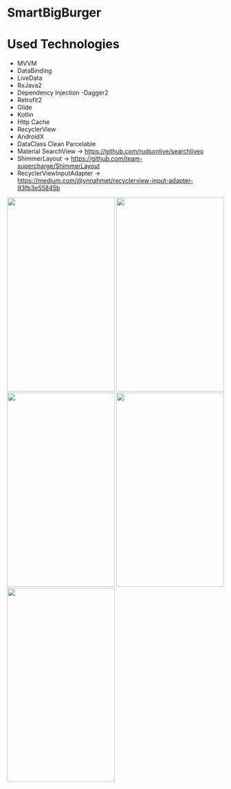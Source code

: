 # SmartBigBurger

 # Used Technologies 
 
* MVVM
* DataBinding 
* LiveData
* RxJava2
* Dependency Injection -Dagger2
* Retrofit2
* Glide
* Kotlin 
* Http Cache
* RecyclerView
* AndroidX
* DataClass Clean Parcelable
* Material SearchView -> https://github.com/rudsonlive/searchliveo
* ShimmerLayout -> https://github.com/team-supercharge/ShimmerLayout
* RecyclerViewInputAdapter -> https://medium.com/@ynnahmet/recyclerview-input-adapter-93fb3e55845b


<img src="https://github.com/yenenahmet/SmartBigBurger/blob/master/app/src/main/res/drawable/a1.jpg" height="450" width="250">


<img src="https://github.com/yenenahmet/SmartBigBurger/blob/master/app/src/main/res/drawable/a2.jpg" height="450" width="250">

<img src="https://github.com/yenenahmet/SmartBigBurger/blob/master/app/src/main/res/drawable/a3.jpg" height="450" width="250">

<img src="https://github.com/yenenahmet/SmartBigBurger/blob/master/app/src/main/res/drawable/a4.jpg" height="450" width="250">


<img src="https://github.com/yenenahmet/SmartBigBurger/blob/master/app/src/main/res/drawable/a5.jpg" height="450" width="250">

